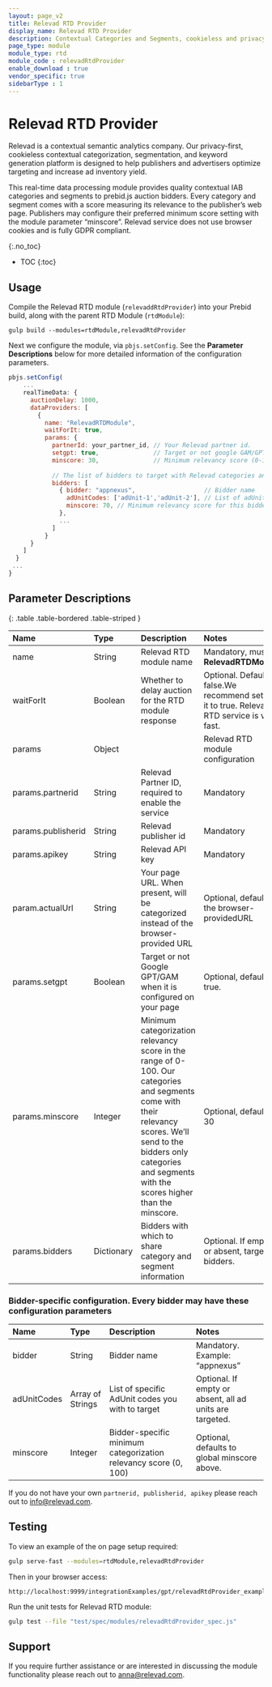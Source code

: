 ```yaml
---
layout: page_v2
title: Relevad RTD Provider
display_name: Relevad RTD Provider
description: Contextual Categories and Segments, cookieless and privacy-first.
page_type: module
module_type: rtd
module_code : relevadRtdProvider
enable_download : true
vendor_specific: true
sidebarType : 1
---
```


# Relevad RTD Provider

Relevad is a contextual semantic analytics company. Our privacy-first, cookieless contextual categorization, segmentation, and keyword generation platform is designed to help publishers and advertisers optimize targeting and increase ad inventory yield.

This real-time data processing module provides quality contextual IAB categories and segments to prebid.js auction bidders. Every category and segment comes with a score measuring its relevance to the publisher’s web page. Publishers may configure their preferred minimum score setting with the module parameter “minscore”. Relevad service does not use browser cookies and is fully GDPR compliant.

{:.no_toc}
* TOC
{:toc}

## Usage

Compile the Relevad RTD module (`relevaddRtdProvider`) into your Prebid build, along with the parent RTD Module (`rtdModule`):

`gulp build --modules=rtdModule,relevadRtdProvider`

Next we configure the module, via `pbjs.setConfig`. See the **Parameter Descriptions** below for more detailed information of the configuration parameters. 

```js
pbjs.setConfig(
    ...
    realTimeData: {
      auctionDelay: 1000,
      dataProviders: [
        {
          name: "RelevadRTDModule",
          waitForIt: true,
          params: { 
          	partnerId: your_partner_id, // Your Relevad partner id.
          	setgpt: true,               // Target or not google GAM/GPT on your page.
            minscore: 30,               // Minimum relevancy score (0-100). If absent, defaults to 30.
 
            // The list of bidders to target with Relevad categories and segments. If absent or empty, target all bidders.
            bidders: [
              { bidder: "appnexus",                   // Bidder name
                adUnitCodes: ['adUnit-1','adUnit-2'], // List of adUnit codes to target. If absent or empty, target all ad units.
                minscore: 70, // Minimum relevancy score for this bidder (0-100). If absent, defaults to the global minscore.
              },
              ...
            ]
          }
      }
    ]
  }
 ...
}
```



## Parameter Descriptions

{: .table .table-bordered .table-striped }



| Name               | Type       | Description                                                  | Notes                                                        |
| :----------------- | :--------- | :----------------------------------------------------------- | :----------------------------------------------------------- |
| name               | String     | Relevad RTD module name                                      | Mandatory, must be **RelevadRTDModule**                      |
| waitForIt          | Boolean    | Whether to delay auction for the RTD module response         | Optional. Defaults to false.We recommend setting it to true. Relevad RTD service is very fast. |
| params             | Object     |                                                              | Relevad RTD module configuration                             |
| params.partnerid   | String     | Relevad Partner ID, required to enable the service           | Mandatory                                                    |
| params.publisherid | String     | Relevad publisher id                                         | Mandatory                                                    |
| params.apikey      | String     | Relevad API key                                              | Mandatory                                                    |
| param.actualUrl    | String     | Your page URL. When present, will be categorized instead of the browser-provided URL | Optional, defaults to the browser-providedURL                |
| params.setgpt      | Boolean    | Target or not Google GPT/GAM when it is configured on your page | Optional, defaults to true.                                  |
| params.minscore    | Integer    | Minimum categorization relevancy score in the range of 0-100. Our categories and segments come  with their relevancy scores. We’ll send to the bidders only categories and segments with the scores higher than the minscore. | Optional, defaults to 30                                     |
| params.bidders     | Dictionary | Bidders with which to share category and segment information | Optional. If empty or absent, target all bidders.            |



### Bidder-specific configuration. Every bidder may have these configuration parameters

| Name        | Type             | Description                                                  | Notes                                                    |
| :---------- | :--------------- | :----------------------------------------------------------- | :------------------------------------------------------- |
| bidder      | String           | Bidder name                                                  | Mandatory. Example: “appnexus”                           |
| adUnitCodes | Array of Strings | List of specific AdUnit codes you with to target             | Optional. If empty or absent, all ad units are targeted. |
| minscore    | Integer          | Bidder-specific minimum categorization relevancy score (0, 100) | Optional, defaults to global minscore above.             |

If you do not have your own `partnerid, publisherid, apikey` please reach out to [info@relevad.com](mailto:info@relevad.com).

## Testing

To view an example of the on page setup required:

```bash
gulp serve-fast --modules=rtdModule,relevadRtdProvider
```

Then in your browser access:

```
http://localhost:9999/integrationExamples/gpt/relevadRtdProvider_example.html
```

Run the unit tests for Relevad RTD module:

```bash
gulp test --file "test/spec/modules/relevadRtdProvider_spec.js"
```


## Support

If you require further assistance or are interested in discussing the module functionality please reach out to [anna@relevad.com](mailto:anna@relevad,com).

